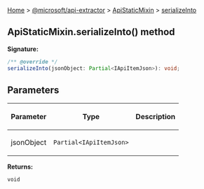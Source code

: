 [Home](./index) &gt; [@microsoft/api-extractor](./api-extractor.md) &gt; [ApiStaticMixin](./api-extractor.apistaticmixin.md) &gt; [serializeInto](./api-extractor.apistaticmixin.serializeinto.md)

## ApiStaticMixin.serializeInto() method


<b>Signature:</b>

```typescript
/** @override */
serializeInto(jsonObject: Partial<IApiItemJson>): void;
```

## Parameters

|  <p>Parameter</p> | <p>Type</p> | <p>Description</p> |
|  --- | --- | --- |
|  <p>jsonObject</p> | <p>`Partial<IApiItemJson>`</p> |  |

<b>Returns:</b>

`void`

